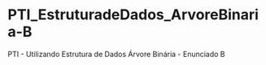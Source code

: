 # PTI_EstruturadeDados_ArvoreBinaria-B
PTI - Utilizando Estrutura de Dados Árvore Binária - Enunciado B
